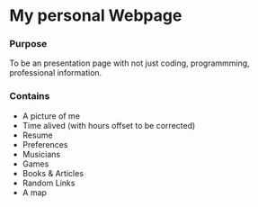 # My personal Webpage

### Purpose

To be an presentation page with not just coding, programmming, professional information.

### Contains

* A picture of me
* Time alived (with hours offset to be corrected)
* Resume
* Preferences
* Musicians
* Games
* Books & Articles
* Random Links
* A map
